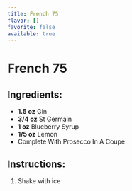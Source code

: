 ```yaml
---
title: French 75
flavor: []
favorite: false
available: true
---
```

# French 75

## Ingredients:
- **1.5 oz** Gin
- **3/4 oz** St Germain
- **1 oz** Blueberry Syrup
- **1/5 oz** Lemon
- Complete With Prosecco In A Coupe

## Instructions:
1. Shake with ice



